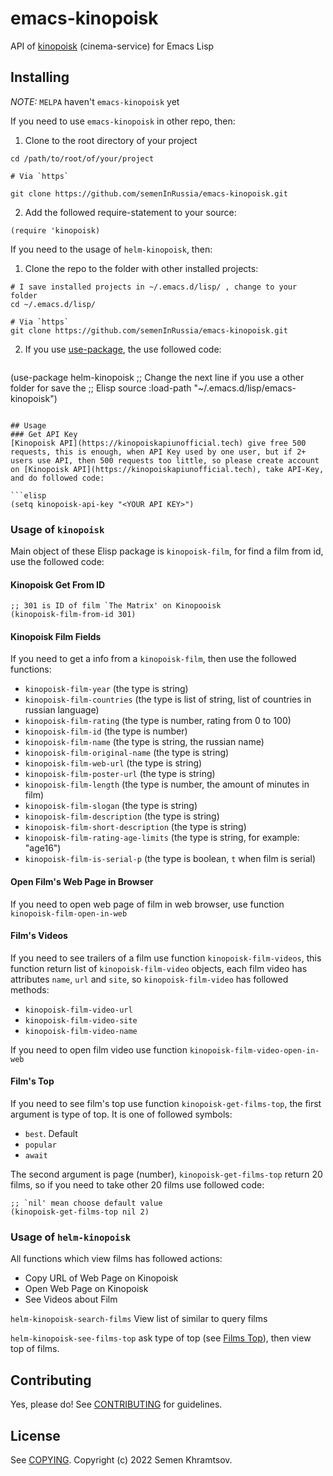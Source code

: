 # emacs-kinopoisk

API of [kinopoisk](https://en.wikipedia.org/wiki/Kinopoisk "Link to Wikipedia Article about Kinopoisk") (cinema-service) for Emacs Lisp

## Installing

_NOTE:_ `MELPA` haven't `emacs-kinopoisk` yet

If you need to use `emacs-kinopoisk` in other repo, then:

1. Clone to the root directory of your project

```shell
cd /path/to/root/of/your/project

# Via `https`

git clone https://github.com/semenInRussia/emacs-kinopoisk.git
```

2. Add the followed require-statement to your source:

```elisp
(require 'kinopoisk)
```

If you need to the usage of `helm-kinopoisk`, then:

1. Clone the repo to the folder with other installed projects:

```shell
# I save installed projects in ~/.emacs.d/lisp/ , change to your folder
cd ~/.emacs.d/lisp/

# Via `https`
git clone https://github.com/semenInRussia/emacs-kinopoisk.git
```

2. If you use [use-package](https://github.com/jwiegley/use-package "a
   Link to the Cool Repo"), the use followed code:

   ```elisp
(use-package helm-kinopoisk
    ;; Change the next line if you use a other folder for save the
    ;; Elisp source
    :load-path "~/.emacs.d/lisp/emacs-kinopoisk")
   ```

## Usage
### Get API Key
[Kinopoisk API](https://kinopoiskapiunofficial.tech) give free 500
requests, this is enough, when API Key used by one user, but if 2+
users use API, then 500 requests too little, so please create account
on [Kinopoisk API](https://kinopoiskapiunofficial.tech), take API-Key,
and do followed code:

```elisp
(setq kinopoisk-api-key "<YOUR API KEY>")
```

### Usage of `kinopoisk`
Main object of these Elisp package is `kinopoisk-film`, for find a
film from id, use the followed code:

#### Kinopoisk Get From ID

```elisp
;; 301 is ID of film `The Matrix' on Kinopooisk
(kinopoisk-film-from-id 301)
```

#### Kinopoisk Film Fields

If you need to get a info from a `kinopoisk-film`, then use the
followed functions:

* `kinopoisk-film-year` (the type is string)
* `kinopoisk-film-countries` (the type is list of string, list of
  countries in russian language)
* `kinopoisk-film-rating` (the type is number, rating from 0 to 100)
* `kinopoisk-film-id` (the type is number)
* `kinopoisk-film-name` (the type is string, the russian name)
* `kinopoisk-film-original-name` (the type is string)
* `kinopoisk-film-web-url` (the type is string)
* `kinopoisk-film-poster-url` (the type is string)
* `kinopoisk-film-length` (the type is number, the amount of minutes
in film)
* `kinopoisk-film-slogan` (the type is string)
* `kinopoisk-film-description` (the type is string)
* `kinopoisk-film-short-description` (the type is string)
* `kinopoisk-film-rating-age-limits`
(the type is string, for example: "age16")
* `kinopoisk-film-is-serial-p`
(the type is boolean, `t` when film is serial)

#### Open Film's Web Page in Browser

If you need to open web page of film in web browser, use function
`kinopoisk-film-open-in-web`

#### Film's Videos

If you need to see trailers of a film use function
`kinopoisk-film-videos`, this function return list of
`kinopoisk-film-video` objects, each film video has attributes `name`,
`url` and `site`, so `kinopoisk-film-video` has followed methods:

- `kinopoisk-film-video-url`
- `kinopoisk-film-video-site`
- `kinopoisk-film-video-name`

If you need to open film video use function
`kinopoisk-film-video-open-in-web`

#### Film's Top

If you need to see film's top use function `kinopoisk-get-films-top`,
the first argument is type of top.  It is one of followed symbols:

- `best`. Default
- `popular`
- `await`

The second argument is page (number), `kinopoisk-get-films-top` return
20 films, so if you need to take other 20 films use followed code:

```elisp
;; `nil' mean choose default value
(kinopoisk-get-films-top nil 2)
```

### Usage of `helm-kinopoisk`
All functions which view films has followed actions:

- Copy URL of Web Page on Kinopoisk
- Open Web Page on Kinopoisk
- See Videos about Film

`helm-kinopoisk-search-films` View list of similar to query films

`helm-kinopoisk-see-films-top` ask type of top (see [Films
Top][contributing]), then view top of films.

## Contributing
Yes, please do! See [CONTRIBUTING][] for guidelines.

## License

See [COPYING][]. Copyright (c) 2022 Semen Khramtsov.

[CONTRIBUTING]: ./CONTRIBUTING.md
[COPYING]: ./COPYING

